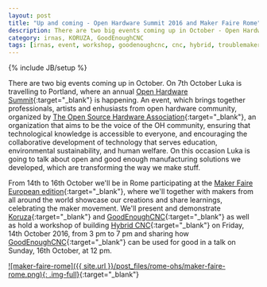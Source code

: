 ```yaml
---
layout: post
title: "Up and coming - Open Hardware Summit 2016 and Maker Faire Rome"
description: There are two big events coming up in October - Open Hardware Summit 2016 and Maker Faire Rome. We'll be there with Koruza  nd GoodEnoughCNC."
category: irnas, KORUZA, GoodEnoughCNC
tags: [irnas, event, workshop, goodenoughcnc, cnc, hybrid, troublemaker, 3d printer, making, open source, maker faire, open hardware, open source]
---
```

{% include JB/setup %}


There are two big events coming up in October. On 7th October Luka is travelling to Portland, where an annual [Open Hardware Summit](http://2016.oshwa.org/){:target="_blank"} is happening. An event, which brings together professionals, artists and enhusiasts from open hardware community, organized by [The Open Source Hardware Association](http://www.oshwa.org/){:target="_blank"}, an organization that aims to be the voice of the OH community, ensuring that technological knowledge is accessible to everyone, and encouraging the collaborative development of technology that serves education, environmental sustainability, and human welfare. On this occasion Luka is going to talk about open and good enough manufacturing solutions we developed, which are transforming the way we make stuff.

From 14th to 16th October we'll be in Rome participating at the [Maker Faire European edition](http://www.makerfairerome.eu/en/){:target="_blank"}, where we'll together with makers from all around the world showcase our creations and share learnings, celebrating the maker movement. We'll present and demonstrate [Koruza](http://koruza.net/){:target="_blank"} and [GoodEnoughCNC](http://goodenoughcnc.eu/){:target="_blank"} as well as hold a workshop of building [Hybrid CNC](http://goodenoughcnc.eu/hybrid-cnc/){:target="_blank"} on Friday, 14th October 2016, from 3 pm to 7 pm and sharing how [GoodEnoughCNC](http://goodenoughcnc.eu/){:target="_blank"} can be used for good in a talk on Sunday, 16th October, at 12 pm.

[![maker-faire-rome]({{ site.url }}/post_files/rome-ohs/maker-faire-rome.png){: .img-full}](http://www.makerfairerome.eu/en/){:target="_blank"}


